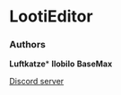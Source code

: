 # LootiEditor

### Authors
**Luftkatze***
**Ilobilo**
**BaseMax**

[Discord server](https://discord.gg/TfwFp8cuNc)
